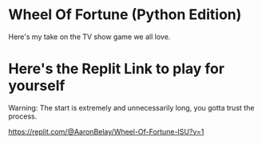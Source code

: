 # Wheel Of Fortune (Python Edition)
Here's my take on the TV show game we all love.





# Here's the Replit Link to play for yourself
Warning: The start is extremely and unnecessarily long, you gotta trust the process.

https://replit.com/@AaronBelay/Wheel-Of-Fortune-ISU?v=1
